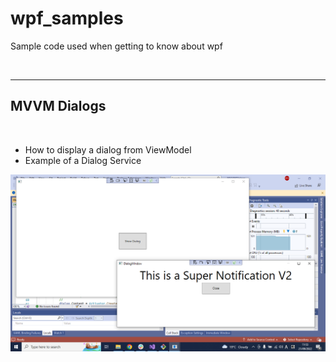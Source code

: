 # wpf_samples
Sample code used when getting to know about wpf


&nbsp;

---
## MVVM Dialogs
&nbsp;

- How to display a dialog from ViewModel
- Example of a Dialog Service

<img src="./resources/mvvm_dialogs_01.png"/> 
